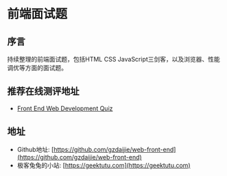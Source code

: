 # 前端面试题

## 序言

持续整理的前端面试题，包括HTML CSS JavaScript三剑客，以及浏览器、性能调优等方面的面试题。

## 推荐在线测评地址
- [Front End Web Development Quiz](http://davidshariff.com/quiz/)

## 地址

- Github地址: [https://github.com/gzdaijie/web-front-end](https://github.com/gzdaijie/web-front-end)
- 极客兔兔的小站: [https://geektutu.com](https://geektutu.com)